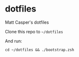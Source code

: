 dotfiles
========

Matt Casper's dotfiles

Clone this repo to `~/dotfiles`

And run:
```shell
cd ~/dotfiles && ./bootstrap.zsh
```

